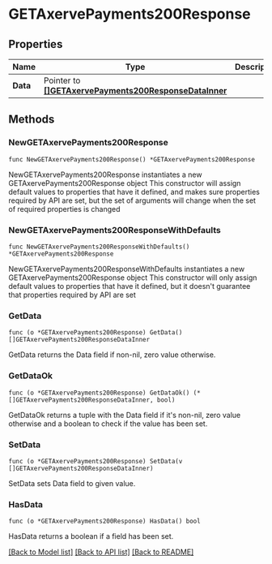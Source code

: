 # GETAxervePayments200Response

## Properties

Name | Type | Description | Notes
------------ | ------------- | ------------- | -------------
**Data** | Pointer to [**[]GETAxervePayments200ResponseDataInner**](GETAxervePayments200ResponseDataInner.md) |  | [optional] 

## Methods

### NewGETAxervePayments200Response

`func NewGETAxervePayments200Response() *GETAxervePayments200Response`

NewGETAxervePayments200Response instantiates a new GETAxervePayments200Response object
This constructor will assign default values to properties that have it defined,
and makes sure properties required by API are set, but the set of arguments
will change when the set of required properties is changed

### NewGETAxervePayments200ResponseWithDefaults

`func NewGETAxervePayments200ResponseWithDefaults() *GETAxervePayments200Response`

NewGETAxervePayments200ResponseWithDefaults instantiates a new GETAxervePayments200Response object
This constructor will only assign default values to properties that have it defined,
but it doesn't guarantee that properties required by API are set

### GetData

`func (o *GETAxervePayments200Response) GetData() []GETAxervePayments200ResponseDataInner`

GetData returns the Data field if non-nil, zero value otherwise.

### GetDataOk

`func (o *GETAxervePayments200Response) GetDataOk() (*[]GETAxervePayments200ResponseDataInner, bool)`

GetDataOk returns a tuple with the Data field if it's non-nil, zero value otherwise
and a boolean to check if the value has been set.

### SetData

`func (o *GETAxervePayments200Response) SetData(v []GETAxervePayments200ResponseDataInner)`

SetData sets Data field to given value.

### HasData

`func (o *GETAxervePayments200Response) HasData() bool`

HasData returns a boolean if a field has been set.


[[Back to Model list]](../README.md#documentation-for-models) [[Back to API list]](../README.md#documentation-for-api-endpoints) [[Back to README]](../README.md)


